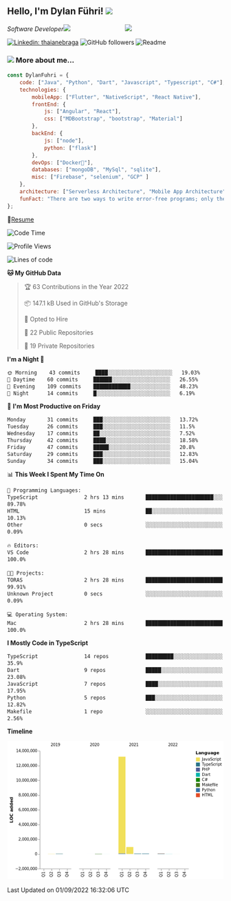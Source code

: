 <h2>Hello, I'm Dylan Führi! <img src="https://media.giphy.com/media/12oufCB0MyZ1Go/giphy.gif" width="50"></h2>
<img align='right' src="https://media.giphy.com/media/836HiJc7pgzy8iNXCn/giphy.gif" width="230">
<p><em>Software Developer</a><img src="https://media.giphy.com/media/WUlplcMpOCEmTGBtBW/giphy.gif" width="30"> 
</em></p>

[![Linkedin: thaianebraga](https://img.shields.io/badge/-Dylan-blue?style=flat-square&logo=Linkedin&logoColor=white&link=https://www.linkedin.com/in/dylan-fuhri/)](https://www.linkedin.com/in/dylan-fuhri/)
![GitHub followers](https://img.shields.io/github/followers/HibiZA?style=social)
![Readme](https://github.com/HibiZA/HibiZA/workflows/Readme/badge.svg)

### <img src="https://media.giphy.com/media/VgCDAzcKvsR6OM0uWg/giphy.gif" width="50"> More about me...  

```javascript
const DylanFuhri = {
    code: ["Java", "Python", "Dart", "Javascript", "Typescript", "C#"],
    technologies: {
        mobileApp: ["Flutter", "NativeScript", "React Native"],
        frontEnd: {
            js: ["Angular", "React"],
            css: ["MDBootstrap", "bootstrap", "Material"]
        },
        backEnd: {
            js: ["node"],
            python: ["flask"]
        },
        devOps: ["Docker🐳"],
        databases: ["mongoDB", "MySql", "sqlite"],
        misc: ["Firebase", "selenium", "GCP" ]
    },
    architecture: ["Serverless Architecture", "Mobile App Architecture"],
    funFact: "There are two ways to write error-free programs; only the third one works"
};
```
📝[Resume](https://drive.google.com/file/d/1RjxKCcvUeoyYgnL_eCwQ9zay77Ayr0Xu/view?usp=sharing)
<!--START_SECTION:waka-->
![Code Time](http://img.shields.io/badge/Code%20Time-1%2C103%20hrs%2048%20mins-blue)

![Profile Views](http://img.shields.io/badge/Profile%20Views-0-blue)

![Lines of code](https://img.shields.io/badge/From%20Hello%20World%20I%27ve%20Written-3%20Million%20lines%20of%20code-blue)

**🐱 My GitHub Data** 

> 🏆 63 Contributions in the Year 2022
 > 
> 📦 147.1 kB Used in GitHub's Storage 
 > 
> 💼 Opted to Hire
 > 
> 📜 22 Public Repositories 
 > 
> 🔑 19 Private Repositories  
 > 
**I'm a Night 🦉** 

```text
🌞 Morning    43 commits     ████░░░░░░░░░░░░░░░░░░░░░   19.03% 
🌆 Daytime    60 commits     ██████░░░░░░░░░░░░░░░░░░░   26.55% 
🌃 Evening    109 commits    ████████████░░░░░░░░░░░░░   48.23% 
🌙 Night      14 commits     █░░░░░░░░░░░░░░░░░░░░░░░░   6.19%

```
📅 **I'm Most Productive on Friday** 

```text
Monday       31 commits     ███░░░░░░░░░░░░░░░░░░░░░░   13.72% 
Tuesday      26 commits     ███░░░░░░░░░░░░░░░░░░░░░░   11.5% 
Wednesday    17 commits     ██░░░░░░░░░░░░░░░░░░░░░░░   7.52% 
Thursday     42 commits     ████░░░░░░░░░░░░░░░░░░░░░   18.58% 
Friday       47 commits     █████░░░░░░░░░░░░░░░░░░░░   20.8% 
Saturday     29 commits     ███░░░░░░░░░░░░░░░░░░░░░░   12.83% 
Sunday       34 commits     ███░░░░░░░░░░░░░░░░░░░░░░   15.04%

```


📊 **This Week I Spent My Time On** 

```text
💬 Programming Languages: 
TypeScript               2 hrs 13 mins       ██████████████████████░░░   89.78% 
HTML                     15 mins             ██░░░░░░░░░░░░░░░░░░░░░░░   10.13% 
Other                    0 secs              ░░░░░░░░░░░░░░░░░░░░░░░░░   0.09%

🔥 Editors: 
VS Code                  2 hrs 28 mins       █████████████████████████   100.0%

🐱‍💻 Projects: 
TORAS                    2 hrs 28 mins       █████████████████████████   99.91% 
Unknown Project          0 secs              ░░░░░░░░░░░░░░░░░░░░░░░░░   0.09%

💻 Operating System: 
Mac                      2 hrs 28 mins       █████████████████████████   100.0%

```

**I Mostly Code in TypeScript** 

```text
TypeScript               14 repos            █████████░░░░░░░░░░░░░░░░   35.9% 
Dart                     9 repos             █████░░░░░░░░░░░░░░░░░░░░   23.08% 
JavaScript               7 repos             ████░░░░░░░░░░░░░░░░░░░░░   17.95% 
Python                   5 repos             ███░░░░░░░░░░░░░░░░░░░░░░   12.82% 
Makefile                 1 repo              ░░░░░░░░░░░░░░░░░░░░░░░░░   2.56%

```


**Timeline**

![Chart not found](https://raw.githubusercontent.com/HibiZA/HibiZA/master/charts/bar_graph.png) 


 Last Updated on 01/09/2022 16:32:06 UTC
<!--END_SECTION:waka-->
